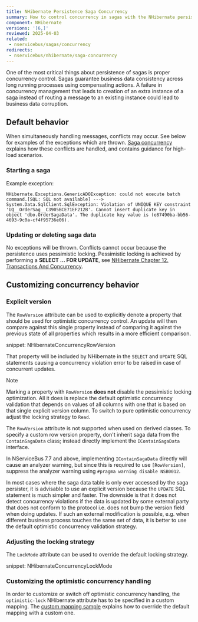 ```yaml
---
title: NHibernate Persistence Saga Concurrency
summary: How to control concurrency in sagas with the NHibernate persistence
component: NHibernate
versions: '[6,]'
reviewed: 2025-04-03
related:
 - nservicebus/sagas/concurrency
redirects:
 - nservicebus/nhibernate/saga-concurrency
---
```


One of the most critical things about persistence of sagas is proper concurrency control. Sagas guarantee business data consistency across long running processes using compensating actions. A failure in concurrency management that leads to creation of an extra instance of a saga instead of routing a message to an existing instance could lead to business data corruption.


## Default behavior

When simultaneously handling messages, conflicts may occur. See below for examples of the exceptions which are thrown. [Saga concurrency](/nservicebus/sagas/concurrency.md) explains how these conflicts are handled, and contains guidance for high-load scenarios.

### Starting a saga

Example exception:

```
NHibernate.Exceptions.GenericADOException: could not execute batch command.[SQL: SQL not available] ---> System.Data.SqlClient.SqlException: Violation of UNIQUE KEY constraint 'UQ__OrderSag__C3905BCE71EF212B'. Cannot insert duplicate key in object 'dbo.OrderSagaData'. The duplicate key value is (e87490ba-bb56-4693-9c0a-cf4f95736e06).
```

### Updating or deleting saga data

No exceptions will be thrown. Conflicts cannot occur because the persistence uses pessimistic locking. Pessimistic locking is achieved by performing a **SELECT ... FOR UPDATE**, see [NHibernate Chapter 12. Transactions And Concurrency](https://nhibernate.info/doc/nhibernate-reference/transactions.html).

## Customizing concurrency behavior

### Explicit version

The `RowVersion` attribute can be used to explicitly denote a property that should be used for optimistic concurrency control. An update will then compare against this single property instead of comparing it against the previous state of all properties which results in a more efficient comparison.

snippet: NHibernateConcurrencyRowVersion

That property will be included by NHibernate in the `SELECT` and `UPDATE` SQL statements causing a concurrency violation error to be raised in case of concurrent updates.

> [!NOTE]
> Marking a property with `RowVersion` **does not** disable the pessimistic locking optimization. All it does is replace the default optimistic concurrency validation that depends on values of all columns with one that is based on that single explicit version column. To switch to pure optimistic concurrency adjust the locking strategy to `Read`.
>
> The `RowVersion` attribute is not supported when used on derived classes. To specify a custom row version property, don't inherit saga data from the `ContainSagaData` class; instead directly implement the `IContainSagaData` interface.
>
> In NServiceBus 7.7 and above, implementing `IContainSagaData` directly will cause an analyzer warning, but since this is required to use `[RowVersion]`, suppress the analyzer warning using `#pragma warning disable NSB0012`.

In most cases where the saga data table is only ever accessed by the saga persister, it is advisable to use an explicit version because the `UPDATE` SQL statement is much simpler and faster. The downside is that it does not detect concurrency violations if the data is updated by some external party that does not conform to the protocol i.e. does not bump the version field when doing updates. If such an external modification is possible, e.g. when different business process touches the same set of data, it is better to use the default optimistic concurrency validation strategy.

### Adjusting the locking strategy

The `LockMode` attribute can be used to override the default locking strategy.

snippet: NHibernateConcurrencyLockMode


### Customizing the optimistic concurrency handling

In order to customize or switch off optimistic concurrency handling, the `optimistic-lock` NHibernate attribute has to be specified in a custom mapping. The [custom mapping sample](/samples/nhibernate/custom-mappings) explains how to override the default mapping with a custom one.
